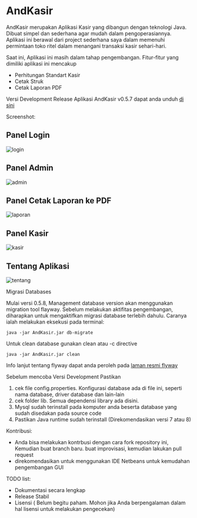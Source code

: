 # AndKasir

AndKasir merupakan Aplikasi Kasir yang dibangun dengan teknologi Java. Dibuat simpel dan sederhana agar mudah dalam pengoperasiannya. Aplikasi ini berawal dari project sederhana saya dalam memenuhi permintaan toko ritel dalam menangani transaksi kasir sehari-hari.

Saat ini, Aplikasi ini masih dalam tahap pengembangan. Fitur-fitur yang dimiliki aplikasi ini mencakup 

- Perhitungan Standart Kasir
- Cetak Struk
- Cetak Laporan PDF

Versi Development Release Aplikasi AndKasir v0.5.7 dapat anda unduh [di sini](https://github.com/andriawan/AndKasir/releases/tag/v0.5.7)

Screenshot:

## Panel Login 
![login](https://github.com/andriawan/AndKasir/blob/development/screenshot/login.png "Panel Login")

## Panel Admin
![admin](https://github.com/andriawan/AndKasir/blob/development/screenshot/panel-admin.png "Panel Admin")

## Panel Cetak Laporan ke PDF 
![laporan](https://github.com/andriawan/AndKasir/blob/development/screenshot/Laporan-pdf.png "Laporan")

## Panel Kasir
![kasir](https://github.com/andriawan/AndKasir/blob/development/screenshot/panel-kasir.png "Panel Kasir")

## Tentang Aplikasi
![tentang](https://github.com/andriawan/AndKasir/blob/development/screenshot/about.png "Tentang Aplikasi")

Migrasi Databases

Mulai versi 0.5.8, Management database version akan menggunakan migration tool flayway. Sebelum melakukan aktifitas pengembangan, diharapkan untuk mengaktifkan migrasi database terlebih dahulu. Caranya ialah melakukan eksekusi pada terminal:

```
java -jar AndKasir.jar db-migrate
```

Untuk clean database gunakan clean atau -c directive

```
java -jar AndKasir.jar clean
```

Info lanjut tentang flyway dapat anda peroleh pada [laman resmi flyway](http://flywaydb.org)



Sebelum mencoba Versi Development Pastikan

1. cek file config.properties. Konfigurasi database ada di file ini, seperti nama database, driver database dan lain-lain
2. cek folder lib. Semua dependensi library ada disini.
3. Mysql sudah terinstall pada komputer anda beserta database yang sudah disedakan pada source code
4. Pastikan Java runtime sudah terinstall (Direkomendasikan versi 7 atau 8)


Kontribusi:
- Anda bisa melakukan kontrbusi dengan cara fork repository ini, Kemudian buat branch baru. buat improvisasi, kemudian lakukan pull request
- direkomendasikan untuk menggunakan IDE Netbeans untuk kemudahan pengembangan GUI

TODO list:
- Dokumentasi secara lengkap 
- Release Stabil
- Lisensi ( Belum begitu paham. Mohon jika Anda berpengalaman dalam hal lisensi untuk melakukan pengecekan)